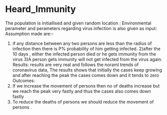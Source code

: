 # Heard_Immunity
The population is initiallised and given random location :
Environmental perameter and perameters regarding virus infection is also given as input:
Assumption made are:-
1) if any distance between any two persons are less than the radius of infection then there is P% probability of him getting infected.
2)after the 10 days , either the infected person died or he gets immunity from the virus
3)A person gets immunity will not get infected from the virus again.
Results:
results are very real and follows the noraml trends of coronavirus data, 
The results shows that initially the cases keep growing and after reaching the peak the cases comes down 
and it tends to zero
Outcomes:
1) If we increase the movement of persons then no of deaths increase but we reach the peak very fastly and thus the cases also comes down fastly
2) To reduce the deaths of persons we should reduce the movement of persons .

